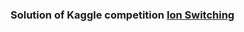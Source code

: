 ### Solution of Kaggle competition [Ion Switching](https://www.kaggle.com/c/liverpool-ion-switching)
